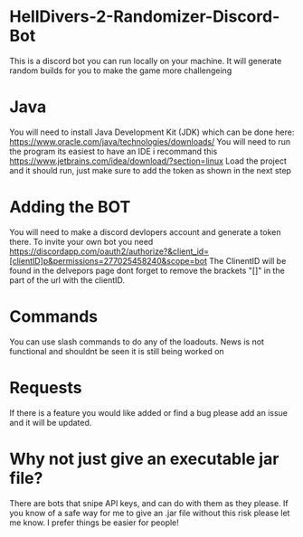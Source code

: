 # HellDivers-2-Randomizer-Discord-Bot

This is a discord bot you can run locally on your machine. It will generate random builds for you to make the game more challengeing

# Java
You will need to install Java Development Kit (JDK) which can be done here: https://www.oracle.com/java/technologies/downloads/
You will need to run the program its easiest to have an IDE i recommand this https://www.jetbrains.com/idea/download/?section=linux
Load the project and it should run, just make sure to add the token as shown in the next step

# Adding the BOT

You will need to make a discord devlopers account and generate a token there.
To invite your own bot you need https://discordapp.com/oauth2/authorize?&client_id=[clientID]p&permissions=277025458240&scope=bot
The ClinentID will be found in the delvepors page dont forget to remove the brackets "[]" in the part of the url with the clientID.

# Commands
You can use slash commands to do any of the loadouts. News is not functional and shouldnt be seen it is still being worked on 

# Requests
If there is a feature you would like added or find a bug please add an issue and it will be updated.

# Why not just give an executable jar file?
There are bots that snipe API keys, and can do with them as they please. If you know of a safe way for me to give an .jar file without this risk please let me know. I prefer things be easier for people!
